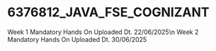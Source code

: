 # 6376812_JAVA_FSE_COGNIZANT
Week 1 Mandatory Hands On Uploaded Dt. 22/06/2025\n
Week 2 Mandatory Hands On Uploaded Dt. 30/06/2025
